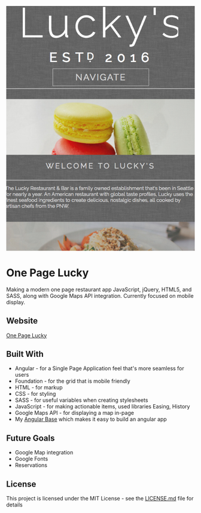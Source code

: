 ![One Page Lucky](./assets/Luckys.jpg?raw=true "One Page Lucky")

# One Page Lucky
Making a modern one page restaurant app JavaScript, jQuery, HTML5, and SASS, along with Google Maps API integration. Currently focused on mobile display.

## Website
[One Page Lucky](http://theluckydiner.com.s3-website-us-west-2.amazonaws.com/)

## Built With
* Angular - for a Single Page Application feel that's more seamless for users
* Foundation - for the grid that is mobile friendly
* HTML - for markup
* CSS - for styling
* SASS - for useful variables when creating stylesheets
* JavaScript - for making actionable items, used libraries Easing, History
* Google Maps API - for displaying a map in-page
* My [Angular Base](https://github.com/brytree/angular-base) which makes it easy to build an angular app 

## Future Goals
* Google Map integration
* Google Fonts
* Reservations

## License

This project is licensed under the MIT License - see the [LICENSE.md](LICENSE.md) file for details

